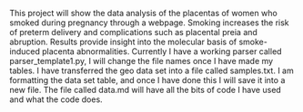 This project will show the data analysis of the placentas of women who smoked during pregnancy through a webpage.
Smoking increases the risk of preterm delivery and complications such as placental preia and abruption. Results
provide insight into the molecular basis of smoke-induced placenta abnormalities.
Currently I have a working parser called parser_template1.py, I will change the file names once I have made my tables. I have transferred the geo data set into a file called samples.txt.
I am formatting the data set table, and once I have done this I will save it into a new file.
The file called data.md will have all the bits of code I have used and what the code does.

